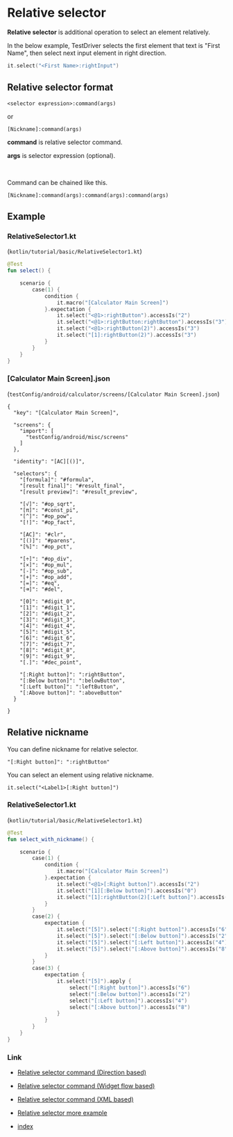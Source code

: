 # Relative selector

**Relative selector** is additional operation to select an element relatively.

In the below example, TestDriver selects the first element that text is "First Name", then select next input element in
right direction.

```kotlin
it.select("<First Name>:rightInput")
```

## Relative selector format

```
<selector expression>:command(args)
```

or

```
[Nickname]:command(args)
```

**command** is relative selector command.

**args** is selector expression (optional).


<br>

Command can be chained like this.

```
[Nickname]:command(args):command(args):command(args)
```

## Example

### RelativeSelector1.kt

(`kotlin/tutorial/basic/RelativeSelector1.kt`)

```kotlin
@Test
fun select() {

    scenario {
        case(1) {
            condition {
                it.macro("[Calculator Main Screen]")
            }.expectation {
                it.select("<@1>:rightButton").accessIs("2")
                it.select("<@1>:rightButton:rightButton").accessIs("3")
                it.select("<@1>:rightButton(2)").accessIs("3")
                it.select("[1]:rightButton(2)").accessIs("3")
            }
        }
    }
}
```

### [Calculator Main Screen].json

(`testConfig/android/calculator/screens/[Calculator Main Screen].json`)

```
{
  "key": "[Calculator Main Screen]",

  "screens": {
    "import": [
      "testConfig/android/misc/screens"
    ]
  },

  "identity": "[AC][()]",

  "selectors": {
    "[formula]": "#formula",
    "[result final]": "#result_final",
    "[result preview]": "#result_preview",

    "[√]": "#op_sqrt",
    "[π]": "#const_pi",
    "[^]": "#op_pow",
    "[!]": "#op_fact",

    "[AC]": "#clr",
    "[()]": "#parens",
    "[%]": "#op_pct",

    "[÷]": "#op_div",
    "[×]": "#op_mul",
    "[-]": "#op_sub",
    "[+]": "#op_add",
    "[=]": "#eq",
    "[⌫]": "#del",

    "[0]": "#digit_0",
    "[1]": "#digit_1",
    "[2]": "#digit_2",
    "[3]": "#digit_3",
    "[4]": "#digit_4",
    "[5]": "#digit_5",
    "[6]": "#digit_6",
    "[7]": "#digit_7",
    "[8]": "#digit_8",
    "[9]": "#digit_9",
    "[.]": "#dec_point",

    "[:Right button]": ":rightButton",
    "[:Below button]": ":belowButton",
    "[:Left button]": ":leftButton",
    "[:Above button]": ":aboveButton"
  }

}
```

## Relative nickname

You can define nickname for relative selector.

```
"[:Right button]": ":rightButton"
```

You can select an element using relative nickname.

```
it.select("<Label1>[:Right button]")
```

### RelativeSelector1.kt

(`kotlin/tutorial/basic/RelativeSelector1.kt`)

```kotlin
@Test
fun select_with_nickname() {

    scenario {
        case(1) {
            condition {
                it.macro("[Calculator Main Screen]")
            }.expectation {
                it.select("<@1>[:Right button]").accessIs("2")
                it.select("[1][:Below button]").accessIs("0")
                it.select("[1]:rightButton(2)[:Left button]").accessIs("2")
            }
        }
        case(2) {
            expectation {
                it.select("[5]").select("[:Right button]").accessIs("6")
                it.select("[5]").select("[:Below button]").accessIs("2")
                it.select("[5]").select("[:Left button]").accessIs("4")
                it.select("[5]").select("[:Above button]").accessIs("8")
            }
        }
        case(3) {
            expectation {
                it.select("[5]").apply {
                    select("[:Right button]").accessIs("6")
                    select("[:Below button]").accessIs("2")
                    select("[:Left button]").accessIs("4")
                    select("[:Above button]").accessIs("8")
                }
            }
        }
    }
}
```

### Link

- [Relative selector command (Direction based)](relative_selector_direction.md)

- [Relative selector command (Widget flow based)](relative_selector_flow.md)

- [Relative selector command (XML based)](relative_selector_xml.md)

- [Relative selector more example](relative_selector_more_example.md)


- [index](../../../index.md)

